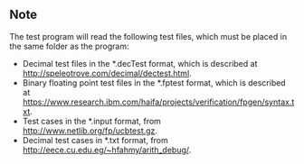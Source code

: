 Note
----

The test program will read the following test files, which
must be placed in the same folder as the program:

* Decimal test files in the *.decTest format,
  which is described at <http://speleotrove.com/decimal/dectest.html>.
* Binary floating point test files in the *.fptest format,
  which is described at <https://www.research.ibm.com/haifa/projects/verification/fpgen/syntax.txt>.
* Test cases in the *.input format, from <http://www.netlib.org/fp/ucbtest.gz>.
* Decimal test cases in *.txt format, from <http://eece.cu.edu.eg/~hfahmy/arith_debug/>.
